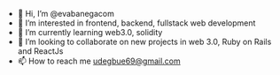 - 👋 Hi, I’m @evabanegacom
- 👀 I’m interested in frontend, backend, fullstack web development
- 🌱 I’m currently learning web3.0, solidity
- 💞️ I’m looking to collaborate on new projects in web 3.0, Ruby on Rails and ReactJs
- 📫 How to reach me udegbue69@gmail.com

<!---
evabanegacom/evabanegacom is a ✨ special ✨ repository because its `README.md` (this file) appears on your GitHub profile.
You can click the Preview link to take a look at your changes.
--->
